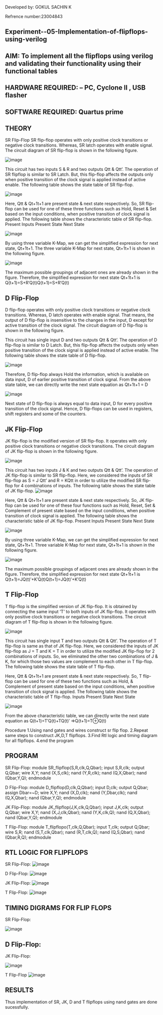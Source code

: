 Developed by: GOKUL SACHIN K

Refrence number:23004843

## Experiment--05-Implementation-of-flipflops-using-verilog
## AIM: To implement all the flipflops using verilog and validating their functionality using their functional tables
## HARDWARE REQUIRED: – PC, Cyclone II , USB flasher
## SOFTWARE REQUIRED: Quartus prime
## THEORY
SR Flip-Flop SR flip-flop operates with only positive clock transitions or negative clock transitions. Whereas, SR latch operates with enable signal. The circuit diagram of SR flip-flop is shown in the following figure.

![image](https://github.com/vksachin2018/Experiment--05-Implementation-of-flipflops-using-verilog/assets/149366019/92231b31-441b-46fa-9887-5d0b4bd6f58a)


This circuit has two inputs S & R and two outputs Qtt & Qtt’. The operation of SR flipflop is similar to SR Latch. But, this flip-flop affects the outputs only when positive transition of the clock signal is applied instead of active enable. The following table shows the state table of SR flip-flop.

![image](https://github.com/vksachin2018/Experiment--05-Implementation-of-flipflops-using-verilog/assets/149366019/20bec932-a650-47a2-934a-bb2eb46b7507)


Here, Qtt & Qt+1t+1 are present state & next state respectively. So, SR flip-flop can be used for one of these three functions such as Hold, Reset & Set based on the input conditions, when positive transition of clock signal is applied. The following table shows the characteristic table of SR flip-flop. Present Inputs Present State Next State

![image](https://github.com/vksachin2018/Experiment--05-Implementation-of-flipflops-using-verilog/assets/149366019/70755256-69aa-4ee5-9403-70c56516941c)

By using three variable K-Map, we can get the simplified expression for next state, Qt+1t+1. The three variable K-Map for next state, Qt+1t+1 is shown in the following figure.

![image](https://github.com/vksachin2018/Experiment--05-Implementation-of-flipflops-using-verilog/assets/149366019/ff67a1e7-5a18-4089-ac5c-fa481f73f904)


The maximum possible groupings of adjacent ones are already shown in the figure. Therefore, the simplified expression for next state Qt+1t+1 is Q(t+1)=S+R′Q(t)Q(t+1)=S+R′Q(t)

## D Flip-Flop
D flip-flop operates with only positive clock transitions or negative clock transitions. Whereas, D latch operates with enable signal. That means, the output of D flip-flop is insensitive to the changes in the input, D except for active transition of the clock signal. The circuit diagram of D flip-flop is shown in the following figure.

This circuit has single input D and two outputs Qtt & Qtt’. The operation of D flip-flop is similar to D Latch. But, this flip-flop affects the outputs only when positive transition of the clock signal is applied instead of active enable. The following table shows the state table of D flip-flop.

![image](https://github.com/vksachin2018/Experiment--05-Implementation-of-flipflops-using-verilog/assets/149366019/62ba308f-38b2-41eb-b0dd-6923854f127d)


Therefore, D flip-flop always Hold the information, which is available on data input, D of earlier positive transition of clock signal. From the above state table, we can directly write the next state equation as Qt+1t+1 = D

![image](https://github.com/vksachin2018/Experiment--05-Implementation-of-flipflops-using-verilog/assets/149366019/19d9583c-da1c-4753-931f-68f9cba6d9c1)

Next state of D flip-flop is always equal to data input, D for every positive transition of the clock signal. Hence, D flip-flops can be used in registers, shift registers and some of the counters.

## JK Flip-Flop
JK flip-flop is the modified version of SR flip-flop. It operates with only positive clock transitions or negative clock transitions. The circuit diagram of JK flip-flop is shown in the following figure.

![image](https://github.com/vksachin2018/Experiment--05-Implementation-of-flipflops-using-verilog/assets/149366019/b7f6de52-afa1-4b84-b62c-db249cb730a5)


This circuit has two inputs J & K and two outputs Qtt & Qtt’. The operation of JK flip-flop is similar to SR flip-flop. Here, we considered the inputs of SR flip-flop as S = J Qtt’ and R = KQtt in order to utilize the modified SR flip-flop for 4 combinations of inputs. The following table shows the state table of JK flip-flop.
![image](https://github.com/vksachin2018/Experiment--05-Implementation-of-flipflops-using-verilog/assets/149366019/a7aea625-f4fe-46aa-92d4-0379b4455c58)


Here, Qtt & Qt+1t+1 are present state & next state respectively. So, JK flip-flop can be used for one of these four functions such as Hold, Reset, Set & Complement of present state based on the input conditions, when positive transition of clock signal is applied. The following table shows the characteristic table of JK flip-flop. Present Inputs Present State Next State

![image](https://github.com/vksachin2018/Experiment--05-Implementation-of-flipflops-using-verilog/assets/149366019/3a0c9641-9fbe-4222-b01f-49c5cfe15516)

By using three variable K-Map, we can get the simplified expression for next state, Qt+1t+1. Three variable K-Map for next state, Qt+1t+1 is shown in the following figure.

![image](https://github.com/vksachin2018/Experiment--05-Implementation-of-flipflops-using-verilog/assets/149366019/598f9bd7-6b67-46e4-a400-652c0867a818)


The maximum possible groupings of adjacent ones are already shown in the figure. Therefore, the simplified expression for next state Qt+1t+1 is Q(t+1)=JQ(t)′+K′Q(t)Q(t+1)=JQ(t)′+K′Q(t)

## T Flip-Flop
T flip-flop is the simplified version of JK flip-flop. It is obtained by connecting the same input ‘T’ to both inputs of JK flip-flop. It operates with only positive clock transitions or negative clock transitions. The circuit diagram of T flip-flop is shown in the following figure.

![image](https://github.com/vksachin2018/Experiment--05-Implementation-of-flipflops-using-verilog/assets/149366019/b5cdf54f-897c-42d4-ad32-e00866058bca)


This circuit has single input T and two outputs Qtt & Qtt’. The operation of T flip-flop is same as that of JK flip-flop. Here, we considered the inputs of JK flip-flop as J = T and K = T in order to utilize the modified JK flip-flop for 2 combinations of inputs. So, we eliminated the other two combinations of J & K, for which those two values are complement to each other in T flip-flop. The following table shows the state table of T flip-flop.

Here, Qtt & Qt+1t+1 are present state & next state respectively. So, T flip-flop can be used for one of these two functions such as Hold, & Complement of present state based on the input conditions, when positive transition of clock signal is applied. The following table shows the characteristic table of T flip-flop. Inputs Present State Next State

![image](https://github.com/vksachin2018/Experiment--05-Implementation-of-flipflops-using-verilog/assets/149366019/44efa94f-b147-436d-a333-6a05339b3739)


From the above characteristic table, we can directly write the next state equation as Q(t+1)=T′Q(t)+TQ(t)′ ⇒Q(t+1)=T⊕Q(t)

Procedure
1.Using nand gates and wires construct sr flip flop. 2.Repeat same steps to construct JK,D,T flipflops. 3.Find Rtl logic and timing diagram for all flipflops. 4.end the program

## PROGRAM
SR Flip-Flop: module SR_flipflop(S,R,clk,Q,Qbar); input S,R,clk; output Q,Qbar; wire X,Y; nand (X,S,clk); nand (Y,R,clk); nand (Q,X,Qbar); nand (Qbar,Y,Q); endmodule

D Flip-Flop: module D_flipflop(D,clk,Q,Qbar); input D,clk; output Q,Qbar; assign Dbar=~D; wire X,Y; nand (X,D,clk); nand (Y,Dbar,clk); nand (Q,X,Qbar); nand (Qbar,Y,Q); endmodule

JK Flip-Flop: module JK_flipflop(J,K,clk,Q,Qbar); input J,K,clk; output Q,Qbar; wire X,Y; nand (X,J,clk,Qbar); nand (Y,K,clk,Q); nand (Q,X,Qbar); nand (Qbar,Y,Q); endmodule

T Flip-Flop: module T_flipflopo(T,clk,Q,Qbar); input T,clk; output Q,Qbar; wire S,R; nand (S,T,clk,Qbar); nand (R,T,clk,Q); nand (Q,S,Qbar); nand (Qbar,R,Q); endmodule

## RTL LOGIC FOR FLIPFLOPS
SR Flip-Flop:
![image](https://github.com/vksachin2018/Experiment--05-Implementation-of-flipflops-using-verilog/assets/149366019/fabe28da-bcc8-46e3-bf1d-201d51ed08b0)



D Flip-Flop:
![image](https://github.com/vksachin2018/Experiment--05-Implementation-of-flipflops-using-verilog/assets/149366019/8d5f6f75-c6ad-4b26-97fc-96067c6cc7f3)



JK Flip-Flop:
![image](https://github.com/vksachin2018/Experiment--05-Implementation-of-flipflops-using-verilog/assets/149366019/9bfd0798-e334-4dbd-b35b-e454cad3fed1)



T Flip-Flop:
![image](https://github.com/vksachin2018/Experiment--05-Implementation-of-flipflops-using-verilog/assets/149366019/6a256e80-9522-450c-af46-b0a31345b7a1)




## TIMING DIGRAMS FOR FLIP FLOPS
SR Flip-Flop:

![image](https://github.com/vksachin2018/Experiment--05-Implementation-of-flipflops-using-verilog/assets/149366019/1c10251f-86c8-49dc-9e05-a457017af976)


## D Flip-Flop:


JK Flip-Flop:

![image](https://github.com/vksachin2018/Experiment--05-Implementation-of-flipflops-using-verilog/assets/149366019/6dde2593-db4c-4f8d-8da2-ea87ca454fd8)


T Flip-Flop
![image](https://github.com/vksachin2018/Experiment--05-Implementation-of-flipflops-using-verilog/assets/149366019/3b8c16ce-5308-4f03-924c-f27ee1bdd669)

## RESULTS
Thus implementation of SR, JK, D and T flipflops using nand gates are done sucessfully.



